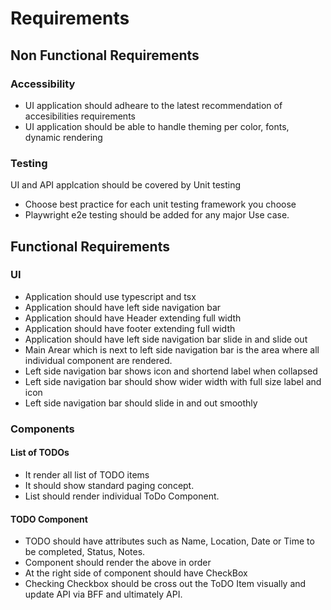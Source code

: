 # Requirements

## Non Functional Requirements

### Accessibility

* UI application should adheare to the latest recommendation of accesibilities requirements
* UI application should be able to handle theming per color, fonts, dynamic rendering 

### Testing

UI and API applcation should be covered by Unit testing

* Choose best practice for each unit testing framework you choose
* Playwright e2e testing should be added for any major Use case.

## Functional Requirements

### UI

* Application should use typescript and tsx
* Application should have left side navigation bar
* Application should have Header extending full width
* Application should have footer extending full width
* Application should have left side navigation bar slide in and slide out
* Main Arear which is next to left side navigation bar is the area where all individual component are rendered.
* Left side navigation bar shows
 icon and shortend label when collapsed
* Left side navigation bar should show wider width with full size label and icon
* Left side navigation bar should slide in and out smoothly


### Components

#### List of TODOs

* It render all list of TODO items
* It should show standard paging concept.
* List should render individual ToDo Component.

#### TODO Component

* TODO should have attributes such as Name, Location, Date or Time to be completed, Status, Notes. 
* Component should render the above in order
* At the right side of component should have CheckBox
* Checking Checkbox should be cross out the ToDO Item visually and update API via BFF and ultimately API.

